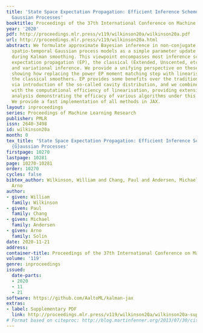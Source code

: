 ```yaml
---
title: 'State Space Expectation Propagation: Efficient Inference Schemes for Temporal
  Gaussian Processes'
booktitle: Proceedings of the 37th International Conference on Machine Learning
year: '2020'
pdf: http://proceedings.mlr.press/v119/wilkinson20a/wilkinson20a.pdf
url: http://proceedings.mlr.press/v119/wilkinson20a.html
abstract: We formulate approximate Bayesian inference in non-conjugate temporal and
  spatio-temporal Gaussian process models as a simple parameter update rule applied
  during Kalman smoothing. This viewpoint encompasses most inference schemes, including
  expectation propagation (EP), the classical (Extended, Unscented, etc.) Kalman smoothers,
  and variational inference. We provide a unifying perspective on these algorithms,
  showing how replacing the power EP moment matching step with linearisation recovers
  the classical smoothers. EP provides some benefits over the traditional methods
  via introduction of the so-called cavity distribution, and we combine these benefits
  with the computational efficiency of linearisation, providing extensive empirical
  analysis demonstrating the efficacy of various algorithms under this unifying framework.
  We provide a fast implementation of all methods in JAX.
layout: inproceedings
series: Proceedings of Machine Learning Research
publisher: PMLR
issn: 2640-3498
id: wilkinson20a
month: 0
tex_title: 'State Space Expectation Propagation: Efficient Inference Schemes for Temporal
  {G}aussian Processes'
firstpage: 10270
lastpage: 10281
page: 10270-10281
order: 10270
cycles: false
bibtex_author: Wilkinson, William and Chang, Paul and Andersen, Michael and Solin,
  Arno
author:
- given: William
  family: Wilkinson
- given: Paul
  family: Chang
- given: Michael
  family: Andersen
- given: Arno
  family: Solin
date: 2020-11-21
address: 
container-title: Proceedings of the 37th International Conference on Machine Learning
volume: '119'
genre: inproceedings
issued:
  date-parts:
  - 2020
  - 11
  - 21
software: https://github.com/AaltoML/kalman-jax
extras:
- label: Supplementary PDF
  link: http://proceedings.mlr.press/v119/wilkinson20a/wilkinson20a-supp.pdf
# Format based on citeproc: http://blog.martinfenner.org/2013/07/30/citeproc-yaml-for-bibliographies/
---
```

